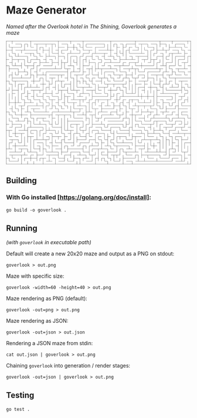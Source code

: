 # Maze Generator
_Named after the Overlook hotel in The Shining, Goverlook generates a maze_

![Maze](/images/maze.png)

## Building

### With Go installed [https://golang.org/doc/install]:
```
go build -o goverlook .
```

## Running
_(with `goverlook` in executable path)_

Default will create a new 20x20 maze and output as a PNG on stdout:
```
goverlook > out.png
```

Maze with specific size:
```
goverlook -width=60 -height=40 > out.png
```

Maze rendering as PNG (default):
```
goverlook -out=png > out.png
```

Maze rendering as JSON:
```
goverlook -out=json > out.json
```

Rendering a JSON maze from stdin:
```
cat out.json | goverlook > out.png
```

Chaining `goverlook` into generation / render stages:
```
goverlook -out=json | goverlook > out.png
```

## Testing
```
go test .
```
